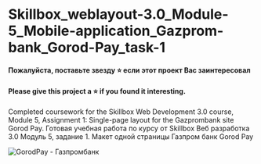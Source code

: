 # Skillbox_weblayout-3.0_Module-5_Mobile-application_Gazprom-bank_Gorod-Pay_task-1

#### Пожалуйста, поставьте звезду ⭐ если этот проект Вас заинтересовал
#### Please give this project a ⭐ if you found it interesting.

Completed coursework for the Skillbox Web Development 3.0 course, Module 5, Assignment 1: Single-page layout for the Gazprombank site Gorod Pay. Готовая учебная работа по курсу от Skillbox Веб разработка 3.0 Модуль 5, задание 1. Макет одной страницы Газпром банк Gorod Pay

![GorodPay - Газпромбанк](https://github.com/user-attachments/assets/132fa05e-e47e-473d-bccb-ce1379b6e92b)
